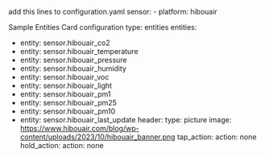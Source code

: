 add this lines to configuration.yaml
sensor: 
    - platform: hibouair


Sample Entities Card configuration
type: entities
entities:
  - entity: sensor.hibouair_co2
  - entity: sensor.hibouair_temperature
  - entity: sensor.hibouair_pressure
  - entity: sensor.hibouair_humidity
  - entity: sensor.hibouair_voc
  - entity: sensor.hibouair_light
  - entity: sensor.hibouair_pm1
  - entity: sensor.hibouair_pm25
  - entity: sensor.hibouair_pm10
  - entity: sensor.hibouair_last_update
header:
  type: picture
  image: https://www.hibouair.com/blog/wp-content/uploads/2023/10/hibouair_banner.png
  tap_action:
    action: none
  hold_action:
    action: none
